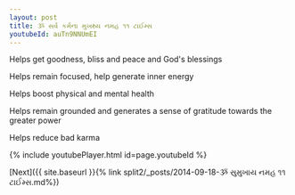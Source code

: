 ```yaml
---
layout: post
title: ૐ સર્વ કર્મના મુખથ્ય નમહ ૧૧ ટાઈમ્સ
youtubeId: auTn9NNUmEI
---
```

 
 
Helps get goodness, bliss and peace and God's blessings
 
Helps remain focused, help generate inner energy 
 
Helps boost physical and mental health 
 
Helps remain grounded and generates a sense of gratitude towards the greater power 
 
Helps reduce bad karma
 
 
 
 


{% include youtubePlayer.html id=page.youtubeId %}
 
[Next]({{ site.baseurl }}{% link  split2/_posts/2014-09-18-ૐ સુમુખાય નમહ ૧૧ ટાઈમ્સ.md%})
 

